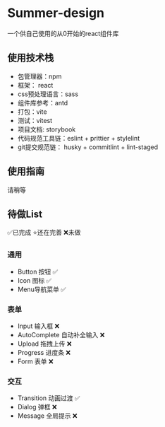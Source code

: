 # Summer-design
一个供自己使用的从0开始的react组件库
## 使用技术栈
- 包管理器：npm
- 框架： react
- css预处理语言：sass
- 组件库参考：antd
- 打包：vite
- 测试：vitest
- 项目文档: storybook
- 代码规范工具链：eslint + prittier + stylelint
- git提交规范链： husky + commitlint + lint-staged

## 使用指南
请稍等

## 待做List
✅已完成 ⭐️还在完善 ❌未做
### 通用
- Button 按钮 ✅
- Icon 图标 ✅
- Menu导航菜单 ✅
### 表单
- Input 输入框 ❌
- AutoComplete 自动补全输入 ❌
- Upload 拖拽上传 ❌
- Progress 进度条 ❌
- Form 表单 ❌
### 交互
- Transition 动画过渡 ✅
- Dialog 弹框 ❌
- Message 全局提示 ❌
